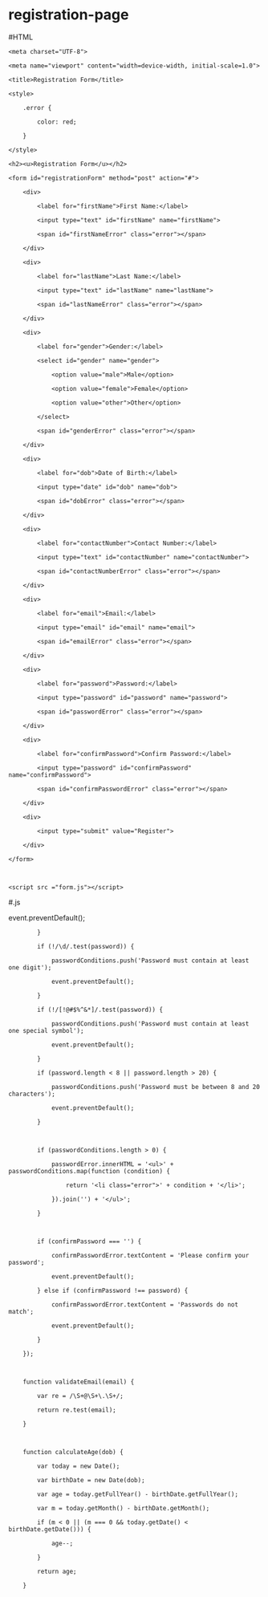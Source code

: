 # registration-page

#HTML
<!DOCTYPE html>

<html lang="en">

<head>

    <meta charset="UTF-8">

    <meta name="viewport" content="width=device-width, initial-scale=1.0">

    <title>Registration Form</title>

    <style>

        .error {

            color: red;

        }

    </style>

</head>

<body>

    <h2><u>Registration Form</u></h2>

    <form id="registrationForm" method="post" action="#">

        <div>

            <label for="firstName">First Name:</label>

            <input type="text" id="firstName" name="firstName">

            <span id="firstNameError" class="error"></span>

        </div>

        <div>

            <label for="lastName">Last Name:</label>

            <input type="text" id="lastName" name="lastName">

            <span id="lastNameError" class="error"></span>

        </div>

        <div>

            <label for="gender">Gender:</label>

            <select id="gender" name="gender">

                <option value="male">Male</option>

                <option value="female">Female</option>

                <option value="other">Other</option>

            </select>

            <span id="genderError" class="error"></span>

        </div>

        <div>

            <label for="dob">Date of Birth:</label>

            <input type="date" id="dob" name="dob">

            <span id="dobError" class="error"></span>

        </div>

        <div>

            <label for="contactNumber">Contact Number:</label>

            <input type="text" id="contactNumber" name="contactNumber">

            <span id="contactNumberError" class="error"></span>

        </div>

        <div>

            <label for="email">Email:</label>

            <input type="email" id="email" name="email">

            <span id="emailError" class="error"></span>

        </div>

        <div>

            <label for="password">Password:</label>

            <input type="password" id="password" name="password">

            <span id="passwordError" class="error"></span>

        </div>

        <div>

            <label for="confirmPassword">Confirm Password:</label>

            <input type="password" id="confirmPassword" name="confirmPassword">

            <span id="confirmPasswordError" class="error"></span>

        </div>

        <div>

            <input type="submit" value="Register">

        </div>

    </form>

 

    <script src ="form.js"></script>

</body>

</html>

#.js

event.preventDefault();

            }

            if (!/\d/.test(password)) {

                passwordConditions.push('Password must contain at least one digit');

                event.preventDefault();

            }

            if (!/[!@#$%^&*]/.test(password)) {

                passwordConditions.push('Password must contain at least one special symbol');

                event.preventDefault();

            }

            if (password.length < 8 || password.length > 20) {

                passwordConditions.push('Password must be between 8 and 20 characters');

                event.preventDefault();

            }

 

            if (passwordConditions.length > 0) {

                passwordError.innerHTML = '<ul>' + passwordConditions.map(function (condition) {

                    return '<li class="error">' + condition + '</li>';

                }).join('') + '</ul>';

            }

 

            if (confirmPassword === '') {

                confirmPasswordError.textContent = 'Please confirm your password';

                event.preventDefault();

            } else if (confirmPassword !== password) {

                confirmPasswordError.textContent = 'Passwords do not match';

                event.preventDefault();

            }

        });

 

        function validateEmail(email) {

            var re = /\S+@\S+\.\S+/;

            return re.test(email);

        }

 

        function calculateAge(dob) {

            var today = new Date();

            var birthDate = new Date(dob);

            var age = today.getFullYear() - birthDate.getFullYear();

            var m = today.getMonth() - birthDate.getMonth();

            if (m < 0 || (m === 0 && today.getDate() < birthDate.getDate())) {

                age--;

            }

            return age;

        }
